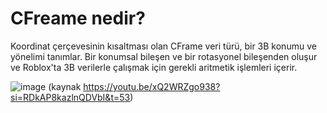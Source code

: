 # CFreame nedir?

Koordinat çerçevesinin kısaltması olan CFrame veri türü, bir 3B konumu ve yönelimi tanımlar. Bir konumsal bileşen ve bir rotasyonel bileşenden oluşur ve Roblox'ta 3B verilerle çalışmak için gerekli aritmetik işlemleri içerir.

![image](https://github.com/user-attachments/assets/bb0ac191-ccba-46e9-9d84-517f467b7362)
(kaynak https://youtu.be/xQ2WRZgo938?si=RDkAP8kazlnQDVbI&t=53)
